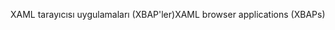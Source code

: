 <span data-ttu-id="ae272-101">XAML tarayıcısı uygulamaları (XBAP'ler)</span><span class="sxs-lookup"><span data-stu-id="ae272-101">XAML browser applications (XBAPs)</span></span>